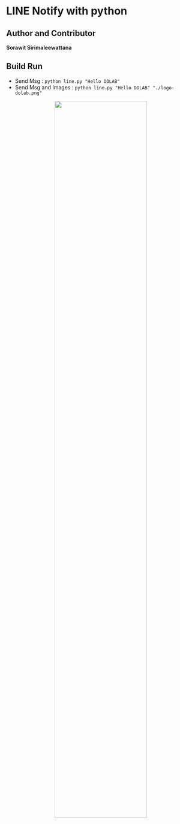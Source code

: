 # LINE Notify with python

Author and Contributor
---------
**Sorawit Sirimaleewattana**


Build Run
---------
- Send Msg :  `python line.py "Hello DOLAB"`
- Send Msg and Images :  `python line.py "Hello DOLAB" "./logo-dolab.png"`

<div align="center">
  <img src="https://raw.githubusercontent.com/dolabpublic/DOLAB_Blog7_PythonLineNotify/master/util/wallpaper.001.png" width="70%"><br><br>
</div>